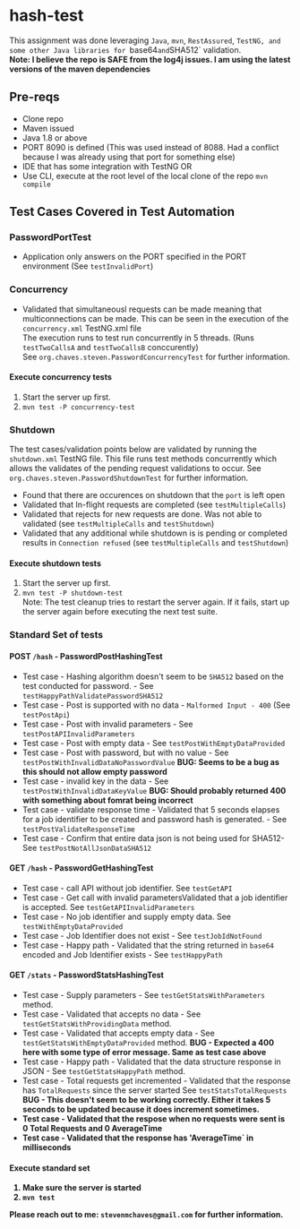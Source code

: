 # hash-test

This assignment was done leveraging `Java`, `mvn`, `RestAssured`, `TestNG, and some other Java libraries for `base64` and `SHA512` validation. <br>
<b>Note: I believe the repo is SAFE from the log4j issues. I am using the latest versions of the maven dependencies</b>

## Pre-reqs
* Clone repo
* Maven issued
* Java 1.8 or above
* PORT 8090 is defined (This was used instead of 8088. Had a conflict because I was already using that port for something else)
* IDE that has some integration with TestNG OR 
* Use CLI, execute at the root level of the local clone of the repo `mvn compile`

## Test Cases Covered in Test Automation

### PasswordPortTest
* Application only answers on the PORT specified in the PORT environment (See `testInvalidPort`)

### Concurrency
* Validated that simultaneousl requests can be made meaning that multiconnections can be made. This can be seen in the execution of the `concurrency.xml` TestNG.xml file <br>
  The execution runs to test run concurrently in 5 threads. (Runs `testTwoCallsA` and `testTwoCallsB` conccurently) <br> See `org.chaves.steven.PasswordConcurrencyTest` for further information. 

#### Execute concurrency tests
1. Start the server up first.
1. `mvn test -P concurrency-test`

### Shutdown
The test cases/validation points below are validated by running the `shutdown.xml` TestNG file. This file runs test methods concurrently which allows the validates of the pending request validations to occur. See  `org.chaves.steven.PasswordShutdownTest` for further information.
* Found that there are occurences on shutdown that the `port` is left open
* Validated that In-flight requests are completed (see `testMultipleCalls`)
* Validated that rejects for new requests are done. Was not able to validated (see `testMultipleCalls` and `testShutdown`)
* Validated that any additional while shutdown is is pending or completed results in `Connection refused` (see `testMultipleCalls` and `testShutdown`)

#### Execute shutdown tests
1. Start the server up first.
1. `mvn test -P shutdown-test`
<br>Note: The test cleanup tries to restart the server again. If it fails, start up the server again before executing the next test suite. 

### Standard Set of tests

#### POST `/hash` - PasswordPostHashingTest
* Test case - Hashing algorithm doesn't seem to be `SHA512` based on the test conducted for password. - See `testHappyPathValidatePasswordSHA512`
* Test case - Post is supported with no data - `Malformed Input - 400` (See `testPostApi`)
* Test case - Post with invalid parameters - See `testPostAPIInvalidParameters`
* Test case - Post with empty data - See `testPostWithEmptyDataProvided`
* Test case - Post with password, but with no value - See `testPostWithInvalidDataNoPasswordValue`
    <b>BUG: Seems to be a bug as this should not allow empty password</b>
* Test case - invalid key in the data - See `testPostWithInvalidDataKeyValue`
    <b>BUG: Should probably returned 400 with something about fomrat being incorrect </b>
* Test case - validate response time - Validated that 5 seconds elapses for a job identifier to be created and password hash is generated. - See `testPostValidateResponseTime`
* Test case - Confirm that entire data json is not being used for SHA512- See `testPostNotAllJsonDataSHA512`

#### GET `/hash` - PasswordGetHashingTest
* Test case - call API without job identifier. See `testGetAPI`
* Test case - Get call with invalid parametersValidated that a job identifier is accepted. See `testGetAPIInvalidParameters`
* Test case - No job identifier and supply empty data. See `testWithEmptyDataProvided`
* Test case - Job Identifier does not exist - See `testJobIdNotFound`
* Test case - Happy path - Validated that the string returned in `base64` encoded and Job Identifier exists - See `testHappyPath`

#### GET `/stats` - PasswordStatsHashingTest
* Test case - Supply parameters - See `testGetStatsWithParameters` method.
* Test case - Validated that accepts no data - See `testGetStatsWithProvidingData` method.
* Test case - Validated that accepts empty data - See `testGetStatsWithEmptyDataProvided` method.
    <b> BUG - Expected a 400 here with some type of error message. Same as test case above</b>
* Test case - Happy path - Validated that the data structure response in JSON - See `testGetStatsHappyPath` method.
* Test case - Total requests get incremented - Validated that the response has `TotalRequests` since the server started See `testStatsTotalRequests`
    <b> BUG - This doesn't seem to be working correctly. Either it takes 5 seconds to be updated because it does increment sometimes.
* Test case - Validated that the respose when no requests were sent is 0 Total Requests and 0 AverageTime
* Test case - Validated that the response has 'AverageTime` in milliseconds

#### Execute standard set
1. Make sure the server is started
1. `mvn test`


Please reach out to me: `stevenmchaves@gmail.com` for further information.
